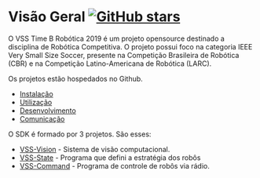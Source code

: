 # Visão Geral [![GitHub stars](https://img.shields.io/github/stars/VSS-SDK/VSS-SDK.svg?style=social&label=Stars)](https://github.com/VSS-SDK/VSS-SDK)

O VSS Time B Robótica 2019 é um projeto opensource destinado a disciplina de Robótica Competitiva.
O projeto possui foco na categoria IEEE Very Small Size Soccer, presente na Competição Brasileira de Robótica (CBR) 
e na Competição Latino-Americana de Robótica (LARC). 

Os projetos estão hospedados no Github.

* [Instalação](install.md)
* [Utilização](use.md)
* [Desenvolvimento](dev.md)
* [Comunicação](communication.md)

O SDK é formado por 3 projetos. São esses: 

* [VSS-Vision](vss_vision.md) - Sistema de visão computacional.
* [VSS-State](vss_state.md) - Programa que defini a estratégia dos robôs
* [VSS-Command](vss_command.md) - Programa de controle de robôs via rádio.


